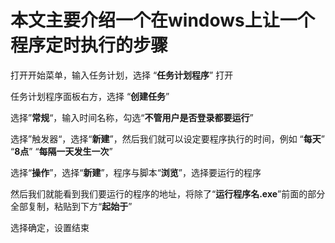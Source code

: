 # 本文主要介绍一个在windows上让一个程序定时执行的步骤

打开开始菜单，输入任务计划，选择 “**任务计划程序**” 打开

任务计划程序面板右方，选择 “**创建任务**” 

选择”**常规**“，输入时间名称，勾选“**不管用户是否登录都要运行**”

选择”触发器“，选择“**新建**”，然后我们就可以设定要程序执行的时间，例如 “**每天**” “**8点**” “**每隔一天发生一次**”

选择“**操作**”，选择“**新建**”，程序与脚本“**浏览**”，选择要运行的程序

然后我们就能看到我们要运行的程序的地址，将除了“**运行程序名.exe**”前面的部分全部复制，粘贴到下方“**起始于**”

选择确定，设置结束

